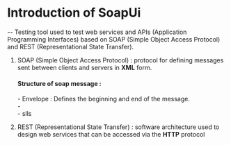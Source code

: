 # Introduction of SoapUi
-- Testing tool used to test web services and APIs (Application Programming Interfaces) based on SOAP (Simple Object Access Protocol) and REST (Representational State Transfer). <br>
1. SOAP (Simple Object Access Protocol) : protocol for defining messages sent between clients and servers in **XML** form.
   <h4>Structure of soap message :</h4> 
   - Envelope : Defines the beginning and end of the message.<br>
   -  <br>
   - slls
   
3. REST (Representational State Transfer) : software architecture used to design web services that can be accessed via the **HTTP** protocol

